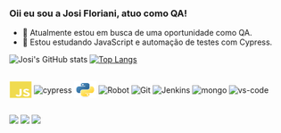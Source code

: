 ### Oii eu sou a Josi Floriani, atuo como QA!


- 🔭 Atualmente estou em busca de uma oportunidade como QA.
- 🌱 Estou estudando JavaScript e automação de testes com Cypress.

![Josi's GitHub stats](https://github-readme-stats.vercel.app/api?username=josifloriani&show_icons=true&theme=dracula)
[![Top Langs](https://github-readme-stats.vercel.app/api/top-langs/?username=josifloriani&hide_progress=true&theme=dracula)](https://github.com/josifloriani/github-readme-stats)

<div style="display: inline_block"><br>
  <img align="center" alt="Js" height="30" width="40" src="https://raw.githubusercontent.com/devicons/devicon/master/icons/javascript/javascript-plain.svg">
  <img align="center" alt="cypress" height="30" width="40" src="https://www.cypress.io/images/layouts/navbar-brand.svg">
  <img align="center" alt="Python" height="30" width="40" src="https://raw.githubusercontent.com/devicons/devicon/master/icons/python/python-original.svg">
  <img align="center" alt="Robot" height="30" width="40" src="https://upload.wikimedia.org/wikipedia/commons/e/e4/Robot-framework-logo.png?20180323153902">
  <img align="center" alt="Git" height="30" width="40" src="https://cdn.jsdelivr.net/gh/devicons/devicon/icons/git/git-original.svg">
  <img align="center" alt="Jenkins" height="30" width="40" src="https://cdn.jsdelivr.net/gh/devicons/devicon/icons/jenkins/jenkins-original.svg">
  <img align="center" alt="mongo" height="30" width="40" src="https://cdn.jsdelivr.net/gh/devicons/devicon/icons/mongodb/mongodb-original-wordmark.svg">
  <img align="center" alt="vs-code" height="30" width="40" src="https://cdn.jsdelivr.net/gh/devicons/devicon/icons/vscode/vscode-original.svg">
  
</div>

##
<div> 
  
  <a href="https://instagram.com/josifloriani" target="_blank"><img src="https://img.shields.io/badge/-Instagram-%23E4405F?style=for-the-badge&logo=instagram&logoColor=white" target="_blank"></a>
  <a href = "mailto:josianeteixeira22@gmail.com"><img src="https://img.shields.io/badge/-Gmail-%23333?style=for-the-badge&logo=gmail&logoColor=white" target="_blank"></a>
  <a href="https://www.linkedin.com/in/josiflorianiqa" target="_blank"><img src="https://img.shields.io/badge/-LinkedIn-%230077B5?style=for-the-badge&logo=linkedin&logoColor=white" target="_blank"></a> 
  
</div>
